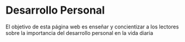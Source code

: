 # Desarrollo Personal
El objetivo de esta página web es enseñar y concientizar a los lectores sobre la importancia del desarrollo personal en la vida diaria

